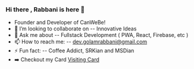 ### Hi there , Rabbani is here 👋

- Founder and Developer of CanWeBe!
- 👯 I’m looking to collaborate on -- Innovative Ideas 
- 💬 Ask me about -- Fullstack Development ( PWA, React, Firebase, etc ) 
- 📫 How to reach me: -- dev.golamrabbani@gmail.com
- ⚡ Fun fact: -- Coffee Addict, SRKian and MSDian
- ➡️ Checkout my Card  [Visiting Card](https://vglink.canwebe.in/p/devrabbani)

